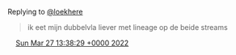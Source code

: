 Replying to [@loekhere](https://twitter.com/loekhere/status/1508074352327241730)

> ik eet mijn dubbelvla liever met lineage op de beide streams

<img src="../../media/tweet.ico" width="12" /> [Sun Mar 27 13:38:29 +0000 2022](https://twitter.com/DromerDenker/status/1508075989821231105)
